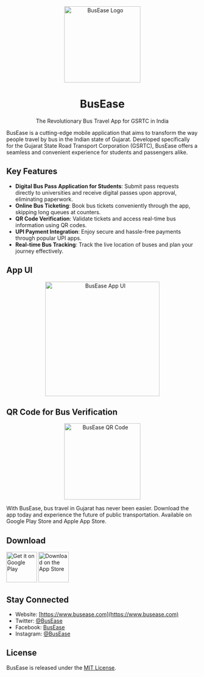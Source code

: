 <div align="center">
  <img src="https://example.com/busease-logo.png" alt="BusEase Logo" width="200" height="200">
  <h1>BusEase</h1>
  <p>The Revolutionary Bus Travel App for GSRTC in India</p>
</div>

BusEase is a cutting-edge mobile application that aims to transform the way people travel by bus in the Indian state of Gujarat. Developed specifically for the Gujarat State Road Transport Corporation (GSRTC), BusEase offers a seamless and convenient experience for students and passengers alike.

## Key Features

- **Digital Bus Pass Application for Students**: Submit pass requests directly to universities and receive digital passes upon approval, eliminating paperwork.
- **Online Bus Ticketing**: Book bus tickets conveniently through the app, skipping long queues at counters.
- **QR Code Verification**: Validate tickets and access real-time bus information using QR codes.
- **UPI Payment Integration**: Enjoy secure and hassle-free payments through popular UPI apps.
- **Real-time Bus Tracking**: Track the live location of buses and plan your journey effectively.

## App UI

<div align="center">
  <img src="https://example.com/busease-app-ui.png" alt="BusEase App UI" width="300">
</div>

## QR Code for Bus Verification

<div align="center">
  <img src="https://example.com/busease-qr-code.png" alt="BusEase QR Code" width="200">
</div>

With BusEase, bus travel in Gujarat has never been easier. Download the app today and experience the future of public transportation. Available on Google Play Store and Apple App Store.

## Download

[<img src="https://example.com/google-play-badge.png" alt="Get it on Google Play" height="80">](https://play.google.com/store/apps/details?id=com.busease)
[<img src="https://example.com/app-store-badge.svg" alt="Download on the App Store" height="80">](https://apps.apple.com/app/busease/id123456789)

## Stay Connected

- Website: [https://www.busease.com](https://www.busease.com)
- Twitter: [@BusEase](https://twitter.com/BusEase)
- Facebook: [BusEase](https://www.facebook.com/BusEase)
- Instagram: [@BusEase](https://www.instagram.com/BusEase)

## License

BusEase is released under the [MIT License](https://opensource.org/licenses/MIT).
